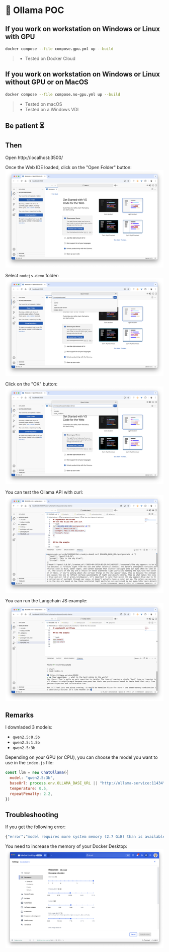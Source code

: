 # 🦙 Ollama POC

## If you work on workstation on Windows or Linux with GPU

```bash
docker compose --file compose.gpu.yml up --build
```
> - Tested on Docker Cloud

## If you work on workstation on Windows or Linux without GPU or on MacOS

```bash
docker compose --file compose.no-gpu.yml up --build
```
> - Tested on macOS
> - Tested on a Windows VDI

## Be patient ⏳

## Then

Open http://localhost:3500/

Once the Web IDE loaded, click on the "Open Folder" button:
![01](./imgs/01-ide.png)

Select `nodejs-demo` folder:
![02](./imgs/02-ide.png)

Click on the "OK" button:
![03](./imgs/03-ide.png)

You can test the Ollama API with curl:
![04](./imgs/04-ide.png)

You can run the Langchain JS example:
![05](./imgs/05-ide.png)


## Remarks

I downladed 3 models:
- `qwen2.5:0.5b`
- `qwen2.5:1.5b`
- `qwen2.5:3b`

Depending on your GPU (or CPU), you can choose the model you want to use in the `index.js` file:
```javascript
const llm = new ChatOllama({
  model: "qwen2.5:3b",
  baseUrl: process.env.OLLAMA_BASE_URL || "http://ollama-service:11434",
  temperature: 0.5,
  repeatPenalty: 2.2,
})
```

## Troubleshooting

If you get the following error:
```bash
{"error":"model requires more system memory (2.7 GiB) than is available (1.6 GiB)"
```
You need to increase the memory of your Docker Desktop:
![resources](./imgs/resources.png)